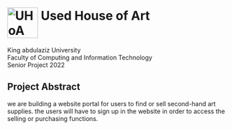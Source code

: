 # <div><img src="https://user-images.githubusercontent.com/71409736/160405257-77eda0f5-a355-414e-9bc3-06d92d40127f.png" width="70" style="vertical-align: top;" alt="UHoA"/> <span style="vertical-align: middle;"> Used House of Art </span></div>
  
King abdulaziz University<br />
Faculty of Computing and Information Technology<br />
Senior Project 2022

## Project Abstract
we are building a website portal for users to find or sell second-hand art supplies.
the users will have to sign up in the website in order to access the selling or purchasing functions.

